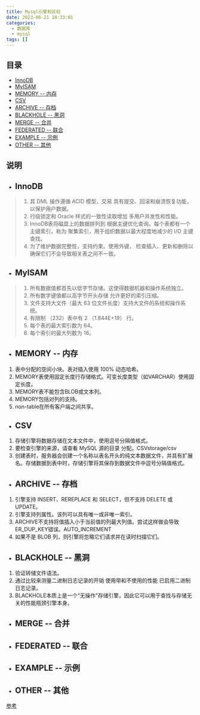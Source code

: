 ```yaml
---
title: Mysql引擎和区别
date: 2023-06-21 18:33:01
categories:
  - 数据库
  - mysql
tags: []
---
```


## 目录

* [InnoDB](#innodb)
* [MyISAM](#myisam)
* [MEMORY -- 内存](#memory)
* [CSV](#csv)
* [ARCHIVE -- 存档](#archive)
* [BLACKHOLE -- 黑洞](#blackhole)
* [MERGE -- 合并](#merge)
* [FEDERATED -- 联合](#federated)
* [EXAMPLE -- 示例](#example)
* [OTHER --  其他](#other)

## 说明

* ## InnoDB<a id="innodb"> </a>

> 1. 其 DML 操作遵循 ACID 模型，交易 具有提交、回滚和崩溃恢复功能，以保护用户数据。
> 2. 行级锁定和 Oracle 样式的一致性读取增加 多用户并发性和性能。
> 3. InnoDB表将磁盘上的数据排列到 根据主键优化查询。每个表都有一个主键索引，称为 聚集索引，用于组织数据以最大程度地减少的 I/O 主键查找。
> 4. 为了维护数据完整性，支持约束。使用外键， 检查插入、更新和删除以确保它们不会导致相关表之间不一致。

* ## MyISAM<a id="myisam"> </a>

> 1. 所有数据值都首先以低字节存储。这使得数据机器和操作系统独立。
> 2. 所有数字键值都以高字节开头存储 允许更好的索引压缩。
> 3. 文件支持大文件（最大 63 位文件长度）支持大文件的系统和操作系统。
> 4. 有限制 （232）表中有 2 （1.844E+19） 行。
> 5. 每个表的最大索引数为 64。
> 6. 每个索引的最大列数为 16。

* ## MEMORY -- 内存<a id="memory"> </a>

1. 表中分配的空间小块。表对插入使用 100% 动态哈希。
2. MEMORY表使用固定长度行存储格式。可变长度类型（如VARCHAR）使用固定长度。
3. MEMORY表不能包含BLOB或文本列。
4. MEMORY包括对列的支持。
5. non-table在所有客户端之间共享。

* ## CSV<a id="csv"> </a>

1. 存储引擎将数据存储在文本文件中，使用逗号分隔值格式。
2. 要检查引擎的来源，请查看 MySQL 源的目录 分配。CSVstorage/csv
3. 创建表时，服务器会创建一个名称以表名开头的纯文本数据文件，并具有扩展名。存储数据到表中时，存储引擎将其保存到数据文件中逗号分隔值格式。

* ## ARCHIVE -- 存档<a id="archive"> </a>

1. 引擎支持 INSERT、REREPLACE 和 SELECT，但不支持 DELETE 或 UPDATE。
2. 引擎支持列属性。该列可以具有唯一或非唯一索引。
3. ARCHIVE不支持将值插入小于当前值的列最大列值。尝试这样做会导致ER_DUP_KEY错误。AUTO_INCREMENT
4. 如果不是 BLOB 列，则引擎将忽略它们请求并在读时扫描它们。

* ## BLACKHOLE -- 黑洞<a id="blackhole"> </a>

1. 验证转储文件语法。
2. 通过比较来测量二进制日志记录的开销 使用带和不使用的性能 已启用二进制日志记录。
3. BLACKHOLE本质上是一个“无操作”存储引擎，因此它可以用于查找与存储无关的性能瓶颈引擎本身。

* ## MERGE -- 合并<a id="merge"> </a>

* ## FEDERATED -- 联合<a id="federated"> </a>

* ## EXAMPLE -- 示例<a id="example"> </a>

* ## OTHER --  其他<a id="other"> </a>

[参考](https://dev.mysql.com/doc/refman/8.0/en/innodb-storage-engine.html)